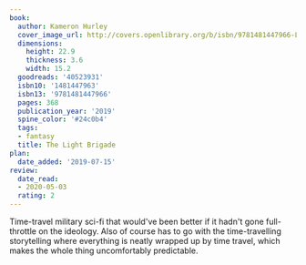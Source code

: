```yaml
---
book:
  author: Kameron Hurley
  cover_image_url: http://covers.openlibrary.org/b/isbn/9781481447966-L.jpg
  dimensions:
    height: 22.9
    thickness: 3.6
    width: 15.2
  goodreads: '40523931'
  isbn10: '1481447963'
  isbn13: '9781481447966'
  pages: 368
  publication_year: '2019'
  spine_color: '#24c0b4'
  tags:
  - fantasy
  title: The Light Brigade
plan:
  date_added: '2019-07-15'
review:
  date_read:
  - 2020-05-03
  rating: 2
---
```


Time-travel military sci-fi that would've been better if it hadn't gone full-throttle on the ideology. Also of course has to go with the time-travelling storytelling where everything is neatly wrapped up by time travel, which makes the whole thing uncomfortably predictable.

